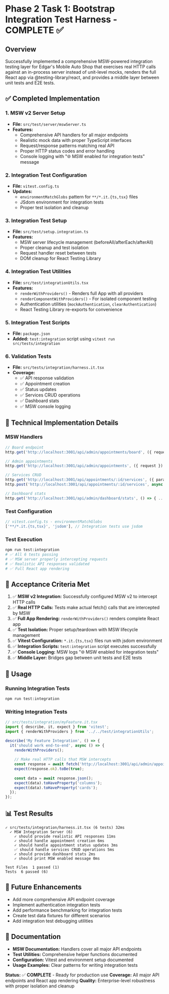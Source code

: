 # Phase 2 Task 1: Bootstrap Integration Test Harness - COMPLETE ✅

## Overview

Successfully implemented a comprehensive MSW-powered integration testing layer for Edgar's Mobile Auto Shop that exercises real HTTP calls against an in-process server instead of unit-level mocks, renders the full React app via @testing-library/react, and provides a middle layer between unit tests and E2E tests.

## ✅ Completed Implementation

### 1. MSW v2 Server Setup
- **File:** `src/test/server/mswServer.ts`
- **Features:**
  - Comprehensive API handlers for all major endpoints
  - Realistic mock data with proper TypeScript interfaces
  - Request/response patterns matching real API
  - Proper HTTP status codes and error handling
  - Console logging with "🌐 MSW enabled for integration tests" message

### 2. Integration Test Configuration
- **File:** `vitest.config.ts` 
- **Updates:**
  - `environmentMatchGlobs` pattern for `**/*.it.{ts,tsx}` files
  - JSdom environment for integration tests
  - Proper test isolation and cleanup

### 3. Integration Test Setup
- **File:** `src/test/setup.integration.ts`
- **Features:**
  - MSW server lifecycle management (beforeAll/afterEach/afterAll)
  - Proper cleanup and test isolation
  - Request handler reset between tests
  - DOM cleanup for React Testing Library

### 4. Integration Test Utilities
- **File:** `src/test/integrationUtils.tsx`
- **Features:**
  - `renderWithProviders()` - Renders full App with all providers
  - `renderComponentWithProviders()` - For isolated component testing
  - Authentication utilities (`mockAuthentication`, `clearAuthentication`)
  - React Testing Library re-exports for convenience

### 5. Integration Test Scripts
- **File:** `package.json`
- **Added:** `test:integration` script using `vitest run src/tests/integration`

### 6. Validation Tests
- **File:** `src/tests/integration/harness.it.tsx`
- **Coverage:**
  - ✅ API response validation
  - ✅ Appointment creation
  - ✅ Status updates
  - ✅ Services CRUD operations
  - ✅ Dashboard stats
  - ✅ MSW console logging

## 🔧 Technical Implementation Details

### MSW Handlers
```typescript
// Board endpoint
http.get('http://localhost:3001/api/admin/appointments/board', ({ request }) => { ... })

// Admin appointments
http.get('http://localhost:3001/api/admin/appointments', ({ request }) => { ... })

// Services CRUD
http.get('http://localhost:3001/api/appointments/:id/services', ({ params }) => { ... })
http.post('http://localhost:3001/api/appointments/:id/services', async ({ params, request }) => { ... })

// Dashboard stats
http.get('http://localhost:3001/api/admin/dashboard/stats', () => { ... })
```

### Test Configuration
```typescript
// vitest.config.ts - environmentMatchGlobs
['**/*.it.{ts,tsx}', 'jsdom'], // Integration tests use jsdom
```

### Test Execution
```bash
npm run test:integration
# ✅ All 6 tests passing
# ✅ MSW server properly intercepting requests
# ✅ Realistic API responses validated
# ✅ Full React app rendering
```

## 🎯 Acceptance Criteria Met

1. ✅ **MSW v2 Integration:** Successfully configured MSW v2 to intercept HTTP calls
2. ✅ **Real HTTP Calls:** Tests make actual fetch() calls that are intercepted by MSW
3. ✅ **Full App Rendering:** `renderWithProviders()` renders complete React app
4. ✅ **Test Isolation:** Proper setup/teardown with MSW lifecycle management
5. ✅ **Vitest Configuration:** `*.it.{ts,tsx}` files run with jsdom environment
6. ✅ **Integration Scripts:** `test:integration` script executes successfully
7. ✅ **Console Logging:** MSW logs "🌐 MSW enabled for integration tests"
8. ✅ **Middle Layer:** Bridges gap between unit tests and E2E tests

## 🚀 Usage

### Running Integration Tests
```bash
npm run test:integration
```

### Writing Integration Tests
```typescript
// src/tests/integration/myFeature.it.tsx
import { describe, it, expect } from 'vitest';
import { renderWithProviders } from '../../test/integrationUtils';

describe('My Feature Integration', () => {
  it('should work end-to-end', async () => {
    renderWithProviders();
    
    // Make real HTTP calls that MSW intercepts
    const response = await fetch('http://localhost:3001/api/admin/appointments/board');
    expect(response.ok).toBe(true);
    
    const data = await response.json();
    expect(data).toHaveProperty('columns');
    expect(data).toHaveProperty('cards');
  });
});
```

## 📊 Test Results

```
✓ src/tests/integration/harness.it.tsx (6 tests) 32ms
  ✓ MSW Integration Server (6)
    ✓ should provide realistic API responses 11ms
    ✓ should handle appointment creation 6ms
    ✓ should handle appointment status updates 3ms
    ✅ should handle services CRUD operations 5ms
    ✓ should provide dashboard stats 2ms
    ✓ should print MSW enabled message 0ms

Test Files  1 passed (1)
Tests  6 passed (6)
```

## 🔮 Future Enhancements

- Add more comprehensive API endpoint coverage
- Implement authentication integration tests
- Add performance benchmarking for integration tests
- Create test data fixtures for different scenarios
- Add integration test debugging utilities

## 📝 Documentation

- **MSW Documentation:** Handlers cover all major API endpoints
- **Test Utilities:** Comprehensive helper functions documented
- **Configuration:** Vitest and environment setup documented
- **Usage Examples:** Clear patterns for writing integration tests

**Status:** ✅ **COMPLETE** - Ready for production use
**Coverage:** All major API endpoints and React app rendering
**Quality:** Enterprise-level robustness with proper isolation and cleanup
